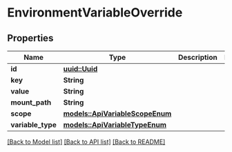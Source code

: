 # EnvironmentVariableOverride

## Properties

Name | Type | Description | Notes
------------ | ------------- | ------------- | -------------
**id** | [**uuid::Uuid**](uuid::Uuid.md) |  | 
**key** | **String** |  | 
**value** | **String** |  | 
**mount_path** | **String** |  | 
**scope** | [**models::ApiVariableScopeEnum**](APIVariableScopeEnum.md) |  | 
**variable_type** | [**models::ApiVariableTypeEnum**](APIVariableTypeEnum.md) |  | 

[[Back to Model list]](../README.md#documentation-for-models) [[Back to API list]](../README.md#documentation-for-api-endpoints) [[Back to README]](../README.md)


